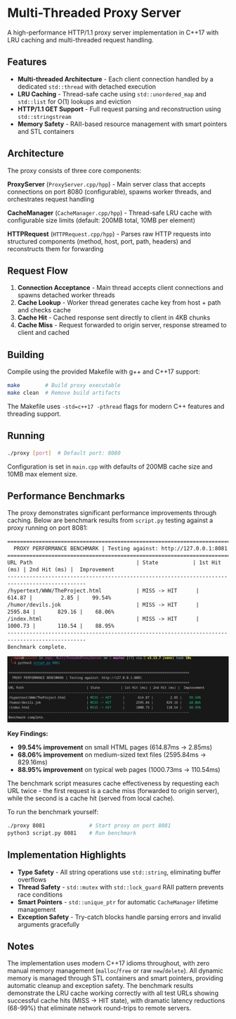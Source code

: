 # Multi-Threaded Proxy Server

A high-performance HTTP/1.1 proxy server implementation in C++17 with LRU caching and multi-threaded request handling.

## Features

- **Multi-threaded Architecture** - Each client connection handled by a dedicated `std::thread` with detached execution
- **LRU Caching** - Thread-safe cache using `std::unordered_map` and `std::list` for O(1) lookups and eviction
- **HTTP/1.1 GET Support** - Full request parsing and reconstruction using `std::stringstream`
- **Memory Safety** - RAII-based resource management with smart pointers and STL containers

## Architecture

The proxy consists of three core components:

**ProxyServer** (`ProxyServer.cpp/hpp`) - Main server class that accepts connections on port 8080 (configurable), spawns worker threads, and orchestrates request handling

**CacheManager** (`CacheManager.cpp/hpp`) - Thread-safe LRU cache with configurable size limits (default: 200MB total, 10MB per element)

**HTTPRequest** (`HTTPRequest.cpp/hpp`) - Parses raw HTTP requests into structured components (method, host, port, path, headers) and reconstructs them for forwarding

## Request Flow

1. **Connection Acceptance** - Main thread accepts client connections and spawns detached worker threads
2. **Cache Lookup** - Worker thread generates cache key from host + path and checks cache
3. **Cache Hit** - Cached response sent directly to client in 4KB chunks
4. **Cache Miss** - Request forwarded to origin server, response streamed to client and cached

## Building

Compile using the provided Makefile with g++ and C++17 support:

```bash
make        # Build proxy executable
make clean  # Remove build artifacts
```

The Makefile uses `-std=c++17 -pthread` flags for modern C++ features and threading support.

## Running

```bash
./proxy [port]  # Default port: 8080
```

Configuration is set in `main.cpp` with defaults of 200MB cache size and 10MB max element size.

## Performance Benchmarks

The proxy demonstrates significant performance improvements through caching. Below are benchmark results from `script.py` testing against a proxy running on port 8081:

```
===============================================================================================
  PROXY PERFORMANCE BENCHMARK | Testing against: http://127.0.0.1:8081
===============================================================================================
URL Path                                 | State           | 1st Hit (ms) | 2nd Hit (ms) |  Improvement
-----------------------------------------------------------------------------------------------
/hypertext/WWW/TheProject.html           | MISS -> HIT      |       614.87 |         2.85 |    99.54%
/humor/devils.jok                        | MISS -> HIT      |      2595.84 |       829.16 |    68.06%
/index.html                              | MISS -> HIT      |      1000.73 |       110.54 |    88.95%
-----------------------------------------------------------------------------------------------
Benchmark complete.
```

![Benchmark Results](benchmark.png)

**Key Findings:**
- **99.54% improvement** on small HTML pages (614.87ms → 2.85ms)
- **68.06% improvement** on medium-sized text files (2595.84ms → 829.16ms)
- **88.95% improvement** on typical web pages (1000.73ms → 110.54ms)

The benchmark script measures cache effectiveness by requesting each URL twice - the first request is a cache miss (forwarded to origin server), while the second is a cache hit (served from local cache).

To run the benchmark yourself:
```bash
./proxy 8081              # Start proxy on port 8081
python3 script.py 8081    # Run benchmark
```

## Implementation Highlights

- **Type Safety** - All string operations use `std::string`, eliminating buffer overflows
- **Thread Safety** - `std::mutex` with `std::lock_guard` RAII pattern prevents race conditions
- **Smart Pointers** - `std::unique_ptr` for automatic `CacheManager` lifetime management
- **Exception Safety** - Try-catch blocks handle parsing errors and invalid arguments gracefully

## Notes

The implementation uses modern C++17 idioms throughout, with zero manual memory management (`malloc`/`free` or raw `new`/`delete`). All dynamic memory is managed through STL containers and smart pointers, providing automatic cleanup and exception safety. The benchmark results demonstrate the LRU cache working correctly with all test URLs showing successful cache hits (MISS → HIT state), with dramatic latency reductions (68-99%) that eliminate network round-trips to remote servers.

